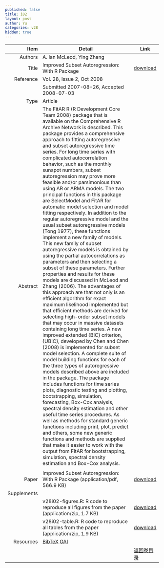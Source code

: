```yaml
---
published: false
title: i02
layout: post
author: Yu
categories: v28
hidden: true
---
```


| Item | Detail | Link |
|---:|---|---|
| Authors | A. Ian McLeod, Ying Zhang| |
| Title |Improved Subset Autoregression: With R Package | [download](http://www.jstatsoft.org/v28/i02/paper) |
| Reference |Vol. 28, Issue 2, Oct 2008 | |
| | Submitted 2007-08-26, Accepted 2008-07-03| | 
| Type | Article| |
| Abstract | The FitAR R (R Development Core Team 2008) package that is available on the Comprehensive R Archive Network is described.  This package provides a comprehensive approach to fitting autoregressive and subset autoregressive time series.  For long time series with complicated autocorrelation behavior, such as the monthly sunspot numbers, subset autoregression may prove more feasible and/or parsimonious than using AR or ARMA models.  The two principal functions in this package are SelectModel and FitAR for automatic model selection and model fitting respectively.  In addition to the regular autoregressive model and the usual subset autoregressive models (Tong 1977), these functions implement a new family of models.  This new family of subset autoregressive models is obtained by using the partial autocorrelations as parameters and then selecting a subset of these parameters.  Further properties and results for these models are discussed in McLeod and Zhang (2006).  The advantages of this approach are that not only is an efficient algorithm for exact maximum likelihood implemented but that efficient methods are derived for selecting high-order subset models that may occur in massive datasets containing long time series. A new improved extended {BIC} criterion, {UBIC}, developed by Chen and Chen (2008) is implemented for subset model selection. A complete suite of model building functions for each of the three types of autoregressive models described above are included in the package. The package includes functions for time series plots, diagnostic testing and plotting, bootstrapping, simulation, forecasting, Box-Cox analysis, spectral density estimation and other useful time series procedures. As well as methods for standard generic functions including print, plot, predict and others, some new generic functions and methods are supplied that make it easier to work with the output from FitAR for bootstrapping, simulation, spectral density estimation and Box-Cox analysis.| |
 | |
| Paper | Improved Subset Autoregression: With R Package  (application/pdf, 566.9 KB)| [download](http://www.jstatsoft.org/v28/i02/paper) |
| Supplements | | |
| |v28i02-figures.R:  R code to reproduce all figures from the paper  (application/zip, 1.7 KB)|  [download](http://www.jstatsoft.org/v28/i02/supp/1) |
| |v28i02-table.R:    R code to reproduce all tables from the paper  (application/zip, 1.9 KB)|  [download](http://www.jstatsoft.org/v28/i02/supp/2) |
| Resources | [BibTeX](http://www.jstatsoft.org/v28/i02/bibtex) [OAI](http://www.jstatsoft.org/oai?verb=GetRecord&identifier=oai.jstatsoft/v28/i02&prefix=oai_dc)| |
| |  | [返回卷目录]({{site.baseurl}}/volume/v28.html) |